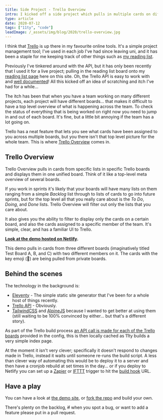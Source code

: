 ```yaml
---
title: Side Project - Trello Overview
intro: I kicked off a side project which pulls in multiple cards on different Trello boards…
type: article
date: 2020-07-12
tags: ["11ty", "code"]
leadImage: /_assets/img/blog/2020/trello-overview.jpg
---
```


I think that [Trello](https://www.trello.com) is up there in my favourite online tools. It's a simple project management tool; I've used in each job I've had since leaving uni, and it has been a staple for me keeping track of other things such as [my reading list](https://trello.com/b/HQyrNteG/reading-list).

Previously I've tinkered around with the API, but it has only been recently that I used it for a live project; pulling in the reading list board onto my [reading list page](/reading-list) here on this site. Oh, the Trello API is easy to work with and [well documented](https://developer.atlassian.com/cloud/trello/rest/api-group-actions/)! All this kicked off an idea of scratching and itch I've had for a while…

The itch has been that when you have a team working on many different projects, each project will have different boards… that makes it difficult to have a top level overview of what is happening across the team. To check the status of everything that is being worked on right now you need to jump in and out of each board. It's fine, but a little bit annoying if the team has a lot going on.

Trello has a neat feature that lets you see what cards have been assigned to you across multiple boards, but you there isn't that top level picture for the whole team. This is where [Trello Overview](https://jamesdoc.github.io/trello-overview/) comes in.

## Trello Overview

Trello Overview pulls in cards from specific lists in specific Trello boards and displays them in one unified board. Think of it like a top-level meta overview of several boards.

If you work in sprints it's likely that your boards will have many lists on them ranging from a simple _Backlog_ list through to lists of cards to go into future sprints, but for the top level all that you really care about is the _To Do_, _Doing_, and _Done_ lists. Trello Overview will filter out only the lists that you care about.

It also gives you the ability to filter to display only the cards on a certain board, and also the cards assigned to a specific member of the team. It's simple, clear, and has a familiar UI to Trello.

**[Look at the demo hosted on Netlify](https://trello-overview.netlify.app/).**

This demo pulls in cards from three different boards (imaginatively titled Test Board A, B, and C) with two different members on it. The cards with the key emoji (🔑) are being pulled from private boards.

## Behind the scenes

The technology in the background is:

- [Eleventy](https://www.11ty.dev/) - The simple static site generator that I've been for a whole host of things recently.
- [Trello API](https://developer.atlassian.com/cloud/trello/rest/api-group-actions/) - Obviously.
- [TailwindCSS](https://tailwindcss.com/) and [AlpineJS](https://github.com/alpinejs/alpine) because I wanted to get better at using them (still waiting to be 100% convinced by either… but that's a different story).

As part of the Trello build process [an API call is made for each of the Trello boards](https://developer.atlassian.com/cloud/trello/rest/api-group-boards/#api-boards-id-get) provided in the config, this is then locally cached as 11ty builds a very simple index page.

At the moment it isn't very clever; specifically it doesn't respond to changes made in Trello, instead it waits until someone re-runs the build script. A less than clever way of automating this would be to deploy it to a server and then have a cronjob rebuild at set times in the day… or if you deploy to Netlify you can set up a [Zapier](https://flaviocopes.com/netlify-auto-deploy/) or [IFTTT](https://ifttt.com/date_and_time) trigger to hit the [build hook](https://docs.netlify.com/configure-builds/build-hooks/) URL.

## Have a play

You can have a look at [the demo site](https://trello-overview.netlify.app/), or [fork the repo](https://github.com/jamesdoc/trello-overview) and build your own.

There's plenty on the backlog, <s>if</s> when you spot a bug, or want to add a feature please put in a pull request.
